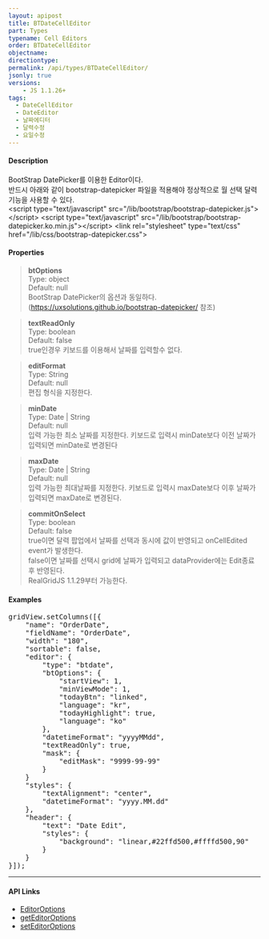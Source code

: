 ```yaml
---
layout: apipost
title: BTDateCellEditor
part: Types
typename: Cell Editors
order: BTDateCellEditor
objectname: 
directiontype: 
permalink: /api/types/BTDateCellEditor/
jsonly: true
versions:
    - JS 1.1.26+
tags:
  - DateCellEditor
  - DateEditor
  - 날짜에디터
  - 달력수정
  - 요일수정  
---
```


#### Description

BootStrap DatePicker를 이용한 Editor이다.    
반드시 아래와 같이 bootstrap-datepicker 파일을 적용해야 정상적으로 월 선택 달력 기능을 사용할 수 있다.   
&lt;script type=&quot;text/javascript&quot; src=&quot;/lib/bootstrap/bootstrap-datepicker.js&quot;&gt;&lt;/script&gt;
&lt;script type=&quot;text/javascript&quot; src=&quot;/lib/bootstrap/bootstrap-datepicker.ko.min.js&quot;&gt;&lt;/script&gt;
&lt;link rel=&quot;stylesheet&quot; type=&quot;text/css&quot; href=&quot;/lib/css/bootstrap-datepicker.css&quot;&gt;
 

#### Properties

> **btOptions**    
> Type: object    
> Default: null    
> BootStrap DatePicker의 옵션과 동일하다.(https://uxsolutions.github.io/bootstrap-datepicker/  참조)  

> **textReadOnly**    
> Type: boolean    
> Default: false    
> true인경우 키보드를 이용해서 날짜를 입력할수 없다.    

> **editFormat**    
> Type: String    
> Default: null  
> 편집 형식을 지정한다.    

> **minDate**  
> Type: Date | String     
> Default: null  
> 입력 가능한 최소 날짜를 지정한다. 키보드로 입력시 minDate보다 이전 날짜가 입력되면 minDate로 변경된다      

> **maxDate**  
> Type: Date | String     
> Default: null  
> 입력 가능한 최대날짜를 지정한다. 키보드로 입력시 maxDate보다 이후 날짜가 입력되면 maxDate로 변경된다.  

> **commitOnSelect**    
> Type: boolean    
> Default: false    
> true이면 달력 팝업에서 날짜를 선택과 동시에 값이 반영되고 onCellEdited event가 발생한다.    
> false이면 날짜를 선택시 grid에 날짜가 입력되고 dataProvider에는 Edit종료후 반영된다.    
> RealGridJS 1.1.29부터 가능한다.  

#### Examples   

<pre class="prettyprint">
gridView.setColumns([{
	"name": "OrderDate",
	"fieldName": "OrderDate",
	"width": "180",
	"sortable": false,
    "editor": {
        "type": "btdate",
        "btOptions": {
            "startView": 1,
            "minViewMode": 1,
            "todayBtn": "linked",
            "language": "kr",
            "todayHighlight": true,
            "language": "ko"
        },
        "datetimeFormat": "yyyyMMdd",
        "textReadOnly": true,
        "mask": {
            "editMask": "9999-99-99"
        }
    }
	"styles": {
	    "textAlignment": "center",
        "datetimeFormat": "yyyy.MM.dd"
	},
	"header": {
	    "text": "Date Edit",
	    "styles": {
	        "background": "linear,#22ffd500,#ffffd500,90"
	    }
	}
}]);
</pre>

---

#### API Links

* [EditorOptions](/api/types/EditorOptions/)
* [getEditorOptions](/api/GridBase/getEditorOptions/)   
* [setEditorOptions](/api/GridBase/setEditorOptions/)   
